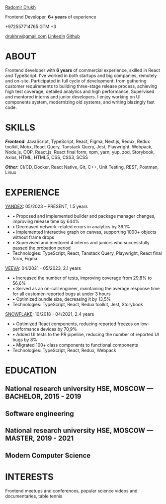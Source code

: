 [Radomir Drukh](https://www.linkedin.com/in/radomir-drukh/)

Frontend Developer, **6+ years** of experience

+972557714765 GTM +3

[drukhrv@gmail.com](mailto:drukhrv@gmail.com) [LinkedIn](https://www.linkedin.com/in/radomir-drukh/) [Github](https://github.com/Radomir-Drukh)

# ABOUT

Frontend developer with **6 years** of commercial experience, skilled in React and TypeScript. I've worked in both startups and big companies, remotely and on-site. Participated in full cycle of development: from gathering customer requirements to building three-stage release process, achieving high test coverage, detailed analytics and high performance. Supervised and mentored interns and junior developers. I enjoy working on UI components system, modernizing old systems, and writing blazingly fast code.

# SKILLS

**_Frontend_**: JavaScript, TypeScript, React, Figma, Next.js, Redux, Redux toolkit, Mobx, React Query, Tanstack Query, Jest, Playwright, Webpack, Node.js, OOP, React.js, React final form, npm, yarn, yup, zod, Storybook, Axios, HTML, HTML5, CSS, CSS3, SCSS

**_Other_**: CI/CD, Docker, React Native, Git, C++, Unit Testing, REST, Postman, Linux

# EXPERIENCE

[YANDEX](https://yandex.com/company/): 05/2023 – PRESENT, 1.5 years
- • Proposed and implemented builder and package manager changes, improving release time by 644%
- • Decreased network-related errors in analytics by 36.1%
- • Implemented interactive graph on canvas, supporting 1000+ objects without frame drops
- • Supervised and mentored 4 interns and juniors who successfully passed the probation period
- Technologies: TypeScript, React, Tanstack Query, Playwright, React final form, Figma

[VEEVA](https://www.industries.veeva.com/about): 04/2021 - 05/2023, 2.1 years
- • Increased the number of tests, improving coverage from 29,8% to 56,6%
- • Served as an on-call engineer, maintaining the average response time for all customer-reported bugs at under 3 hours
- • Optimized bundle size, decreasing it by 13,5%
- Technologies: TypeScript, React, Redux toolkit, Jest, Storybook

[SNOWFLAKE](https://www.snowflake.com/en/emea/): 10/2018 - 04/2021, 2.4 years
- • Optimized React components, reducing reported freezes on low-performance devices by 70,9%
- • Added UI tests to the PR pipeline, reducing the number of reported UI bugs by 8%
- • Migrated 100+ class components to functional components
- Technologies: TypeScript, React, Redux, Webpack

# EDUCATION

## National research university HSE, MOSCOW — BACHELOR, 2015 - 2019

## Software engineering

## National research university HSE, MOSCOW — MASTER, 2019 - 2021

## Modern Computer Science

# INTERESTS

Frontend meetups and conferences, popular science videos and documentaries, table tennis
